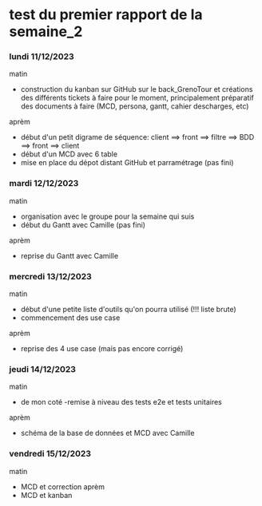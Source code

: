 # test du premier rapport de la semaine_2 

### lundi 11/12/2023

matin
- construction du kanban sur GitHub sur le back_GrenoTour et créations des différents tickets à faire pour le moment, principalement préparatif des documents à faire (MCD, persona, gantt, cahier descharges, etc)

aprèm
- début d'un petit digrame de séquence: client ==> front ==> filtre ==> BDD ==> front ==> client
- début d'un MCD avec 6 table 
- mise en place du dépot distant GitHub et parramétrage (pas fini)

### mardi 12/12/2023

matin
- organisation avec le groupe pour la semaine qui suis
- début du Gantt avec Camille (pas fini)

aprèm
- reprise du Gantt avec Camille

### mercredi 13/12/2023
matin
- début d'une petite liste d'outils qu'on pourra utilisé (!!! liste brute)
- commencement des use case

aprèm
- reprise des 4 use case (mais pas encore corrigé)

### jeudi 14/12/2023
matin
- de mon coté -remise à niveau des tests e2e et tests unitaires

aprèm
- schéma de la base de données et MCD avec Camille

### vendredi 15/12/2023
matin
- MCD et correction 
aprèm
- MCD et kanban